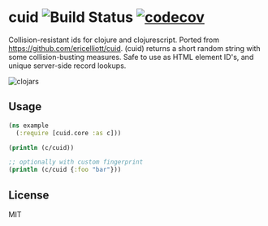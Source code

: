 # cuid ![Build Status](https://circleci.com/gh/hden/cuid.svg?&style=shield&circle-token=67b78d410994ee5e3274458e1ddf7d1032cb7d5b) [![codecov](https://codecov.io/gh/hden/cuid/branch/master/graph/badge.svg)](https://codecov.io/gh/hden/cuid)
Collision-resistant ids for clojure and clojurescript.
Ported from https://github.com/ericelliott/cuid.
(cuid) returns a short random string with some collision-busting measures.
Safe to use as HTML element ID's, and unique server-side record lookups.

![clojars](https://clojars.org/cuid/latest-version.svg)

## Usage

```clj
(ns example
  (:require [cuid.core :as c]))

(println (c/cuid))

;; optionally with custom fingerprint
(println (c/cuid {:foo "bar"}))
```

## License
MIT
